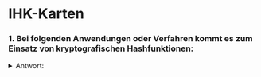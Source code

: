 # IHK-Karten

### 1. Bei folgenden Anwendungen oder Verfahren kommt es zum Einsatz von kryptografischen Hashfunktionen:

<details>
  <summary>Antwort:</summary>
  
Bei folgenden Anwendungen Oder Verfahren kommt es zum Einsatz von kryptografischen
Hashfunktionen:
- Integritätsprüfungen
- Erzeugung von Prüfsummen
- Erzeugung von Sitzungsschlüsseln
- Generatoren für Einmal-Passwörter
- Verfahren zur Authentifizierung mit digitalen Signaturen
- Speichern von Passwörtern
  
</details>
